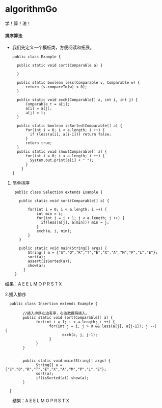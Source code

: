 # algorithmGo
学！算！法！

#### 排序算法

* 我们先定义一个模板类，方便阅读和拓展。

      public class Example {

        public static void sort(Comparable a) {

        }

        public static boolean less(Comparable v, Comparable w) {
            return (v.compareTo(w) < 0);
        }

        public static void exch(Comparable[] a, int i, int j) {
            Comparable t = a[i];
            a[i] = a[j];
            a[j] = t;
        }

        public static boolean isSorted(Comparable[] a) {
            for(int i = 0; i < a.length; i ++) {
              if (less(a[i], a[i-1])) return false; 
            }
            return true;
        }
        public static void show(Comparable[] a) {
            for(int i = 0; i < a.length; i ++) {
              System.out.print(a[i] + " ");
            }
          }
      }

1. 简单排序

        public class Selection extends Example {

          public static void sort(Comparable[] a) {

              for(int i = 0; i < a.length; i ++) {
                  int min = i;
                  for(int j = i + 1; j < a.length; j ++) {
                    if(less(a[j], a[min])) min = j;
                  }
                  exch(a, i, min);
              }
          }

          public static void main(String[] args) {
              String[] a = {"S","O","R","T","E","X","A","M","P","L","E"};
              sort(a);
              assert(isSorted(a));
              show(a);
            }
        }



结果：A E E L M O P R S T X 


2.插入排序

      public class Insertion extends Example {

            //插入排序左边有序，右边数据待插入。
            public static void sort(Comparable[] a) {
                  for(int i = 1; i < a.length; i ++) {
                        for(int j = i; j > 0 && less(a[j], a[j-1]); j --) {
                              exch(a, j, j-1);
                        }
                  }
            }


            public static void main(String[] args) {
                  String[] a = {"S","O","R","T","E","X","A","M","P","L","E"};
                  sort(a);
                  if(isSorted(a)) show(a);
            }

      }
      
结果：A E E L M O P R S T X
